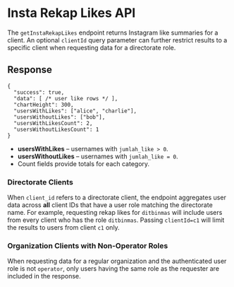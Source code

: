 # Insta Rekap Likes API

The `getInstaRekapLikes` endpoint returns Instagram like summaries for a client.
An optional `clientId` query parameter can further restrict results to a
specific client when requesting data for a directorate role.

## Response

```
{
  "success": true,
  "data": [ /* user like rows */ ],
  "chartHeight": 300,
  "usersWithLikes": ["alice", "charlie"],
  "usersWithoutLikes": ["bob"],
  "usersWithLikesCount": 2,
  "usersWithoutLikesCount": 1
}
```

- **usersWithLikes** – usernames with `jumlah_like > 0`.
- **usersWithoutLikes** – usernames with `jumlah_like = 0`.
- Count fields provide totals for each category.

### Directorate Clients

When `client_id` refers to a directorate client, the endpoint aggregates user data
across **all** client IDs that have a user role matching the directorate name.
For example, requesting rekap likes for `ditbinmas` will include users from every
client who has the role `ditbinmas`. Passing `clientId=c1` will limit the
results to users from client `c1` only.

### Organization Clients with Non-Operator Roles

When requesting data for a regular organization and the authenticated user role is
not `operator`, only users having the same role as the requester are included in
the response.
